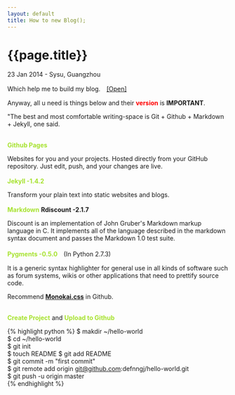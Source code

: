 ```yaml
---
layout: default
title: How to new Blog();
---
```


{{page.title}}
========================
<p class="meta">23 Jan 2014 - Sysu, Guangzhou</p>
      
Which help me to build my blog.　[[Open]](http://www.ruanyifeng.com/blog/2012/08/blogging_with_jekyll.html)

Anyway, all u need is things below and their <strong style="color:#f00;">version</strong> is **IMPORTANT**.

"The best and most comfortable writing-space is Git + Github + Markdown + Jekyll, one said.

<br>
<strong style="color:#a6e22e;">Github Pages</strong>

Websites for you and your projects.
Hosted directly from your GitHub repository. Just edit, push, and your changes are live. 
<br>   
<strong style="color:#a6e22e;">Jekyll -1.4.2</strong>

Transform your plain text into static websites and blogs.
<br>   
<strong style="color:#a6e22e;">Markdown</strong> __Rdiscount -2.1.7__

Discount is an implementation of John Gruber's Markdown markup language in C. It implements all of the language described in the markdown syntax document and passes the Markdown 1.0 test suite. 
<br>   
<strong style="color:#a6e22e;">Pygments  -0.5.0</strong>　(In Python 2.7.3)

It is a generic syntax highlighter for general use in all kinds of software such as forum systems, wikis or other applications that need to prettify source code. 

Recommend <strong>[Monokai.css](https://github.com/richleland/pygments-css/blob/master/monokai.css)</strong> in Github.
    
    
<br>    
<strong style="color:#a6e22e;">Create Project</strong> and <strong style="color:#a6e22e;">Upload to Github</strong>
    
{% highlight python %}
$ makdir ~/hello-world    
$ cd ~/hello-world        
$ git init              
$ touch README
$ git add README                    
$ git commit -m "first commit"    
$ git remote add origin git@github.com:defnngj/hello-world.git     
$ git push -u origin master     
{% endhighlight %}